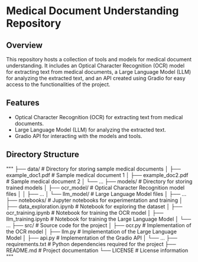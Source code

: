 # Medical Document Understanding Repository

## Overview

This repository hosts a collection of tools and models for medical document understanding. It includes an Optical Character Recognition (OCR) model for extracting text from medical documents, a Large Language Model (LLM) for analyzing the extracted text, and an API created using Gradio for easy access to the functionalities of the project.

## Features

- Optical Character Recognition (OCR) for extracting text from medical documents.
- Large Language Model (LLM) for analyzing the extracted text.
- Gradio API for interacting with the models and tools.

## Directory Structure
"""
├── data/ # Directory for storing sample medical documents
│ ├── example_doc1.pdf # Sample medical document 1
│ ├── example_doc2.pdf # Sample medical document 2
│ └── ...
├── models/ # Directory for storing trained models
│ ├── ocr_model/ # Optical Character Recognition model files
│ │ ├── ...
│ └── llm_model/ # Large Language Model files
│ ├── ...
├── notebooks/ # Jupyter notebooks for experimentation and training
│ ├── data_exploration.ipynb # Notebook for exploring the dataset
│ ├── ocr_training.ipynb # Notebook for training the OCR model
│ ├── llm_training.ipynb # Notebook for training the Large Language Model
│ └── ...
├── src/ # Source code for the project
│ ├── ocr.py # Implementation of the OCR model
│ ├── llm.py # Implementation of the Large Language Model
│ ├── api.py # Implementation of the Gradio API
│ └── ...
├── requirements.txt # Python dependencies required for the project
├── README.md # Project documentation
└── LICENSE # License information
"""
